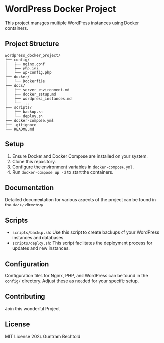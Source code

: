 # WordPress Docker Project

This project manages multiple WordPress instances using Docker containers.

## Project Structure

```
wordpress_docker_project/
├── config/
│   ├── nginx.conf
│   ├── php.ini
│   └── wp-config.php
├── docker/
│   └── Dockerfile
├── docs/
│   ├── server_environment.md
│   ├── docker_setup.md
│   ├── wordpress_instances.md
│   └── ...
├── scripts/
│   ├── backup.sh
│   └── deploy.sh
├── docker-compose.yml
├── .gitignore
└── README.md
```

## Setup

1. Ensure Docker and Docker Compose are installed on your system.
2. Clone this repository.
3. Configure the environment variables in `docker-compose.yml`.
4. Run `docker-compose up -d` to start the containers.

## Documentation

Detailed documentation for various aspects of the project can be found in the `docs/` directory.

## Scripts

- `scripts/backup.sh`: Use this script to create backups of your WordPress instances and databases.
- `scripts/deploy.sh`: This script facilitates the deployment process for updates and new instances.

## Configuration

Configuration files for Nginx, PHP, and WordPress can be found in the `config/` directory. Adjust these as needed for your specific setup.

## Contributing

Join this wonderful Project

## License

MIT License 2024 Guntram Bechtold
